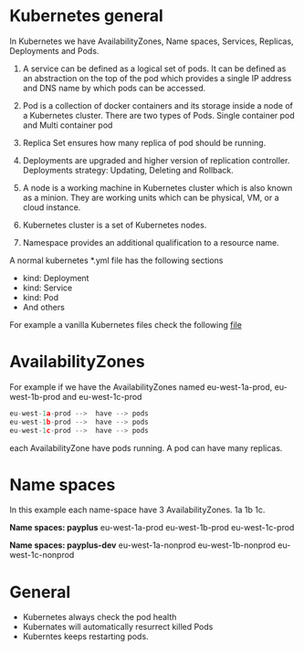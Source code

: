 
Kubernetes general
==================

In Kubernetes we have AvailabilityZones, Name spaces, Services, Replicas, Deployments and Pods.

1) A service can be defined as a logical set of pods. It can be defined as an abstraction on the top of the pod which provides a single IP address and DNS name by which pods can be accessed.

2) Pod is a collection of docker containers and its storage inside a node of a Kubernetes cluster. There are two types of Pods. Single container pod and Multi container pod

3) Replica Set ensures how many replica of pod should be running. 

4) Deployments are upgraded and higher version of replication controller. Deployments strategy:  Updating, Deleting and Rollback.

5) A node is a working machine in Kubernetes cluster which is also known as a minion. They are working units which can be physical, VM, or a cloud instance.

6) Kubernetes cluster is a set of Kubernetes nodes.

7) Namespace provides an additional qualification to a resource name. 

A normal kubernetes *.yml file  has the following sections 

* kind: Deployment 
* kind: Service
* kind: Pod
* And others

For example a  vanilla Kubernetes files check the following [file](https://github.com/jaegertracing/jaeger-kubernetes/blob/master/production-elasticsearch/elasticsearch.yml "file")


AvailabilityZones
==================
For example if we have the AvailabilityZones named eu-west-1a-prod, eu-west-1b-prod and eu-west-1c-prod

```cpp
eu-west-1a-prod -->  have --> pods
eu-west-1b-prod -->  have --> pods
eu-west-1c-prod -->  have --> pods

```
each AvailabilityZone have pods running. A pod can have many replicas.

Name spaces
============
In this example  each name-space have 3  AvailabilityZones. 1a 1b 1c.

**Name spaces: payplus**
                eu-west-1a-prod
                eu-west-1b-prod
                eu-west-1c-prod

**Name spaces: payplus-dev**
                eu-west-1a-nonprod
                eu-west-1b-nonprod
                eu-west-1c-nonprod


General
========
* Kubernetes always check the pod health 
* Kubernates will automatically resurrect killed Pods 
* Kuberntes keeps restarting pods.  
